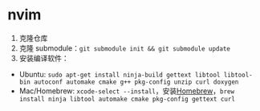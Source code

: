 # nvim

1. 克隆仓库
1. 克隆 submodule：`git submodule init && git submodule update`
1. 安装编译软件：
- Ubuntu: `sudo apt-get install ninja-build gettext libtool libtool-bin autoconf automake cmake g++ pkg-config unzip curl doxygen`
- Mac/Homebrew: `xcode-select --install`，安装[Homebrew](https://brew.sh/)，`brew install ninja libtool automake cmake pkg-config gettext curl`
